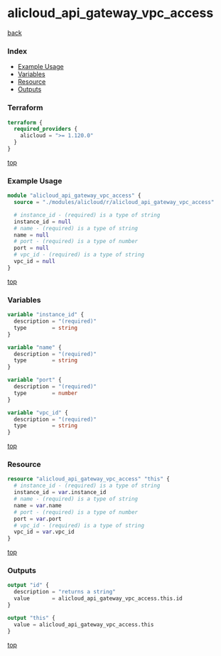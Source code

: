 # alicloud_api_gateway_vpc_access

[back](../alicloud.md)

### Index

- [Example Usage](#example-usage)
- [Variables](#variables)
- [Resource](#resource)
- [Outputs](#outputs)

### Terraform

```terraform
terraform {
  required_providers {
    alicloud = ">= 1.120.0"
  }
}
```

[top](#index)

### Example Usage

```terraform
module "alicloud_api_gateway_vpc_access" {
  source = "./modules/alicloud/r/alicloud_api_gateway_vpc_access"

  # instance_id - (required) is a type of string
  instance_id = null
  # name - (required) is a type of string
  name = null
  # port - (required) is a type of number
  port = null
  # vpc_id - (required) is a type of string
  vpc_id = null
}
```

[top](#index)

### Variables

```terraform
variable "instance_id" {
  description = "(required)"
  type        = string
}

variable "name" {
  description = "(required)"
  type        = string
}

variable "port" {
  description = "(required)"
  type        = number
}

variable "vpc_id" {
  description = "(required)"
  type        = string
}
```

[top](#index)

### Resource

```terraform
resource "alicloud_api_gateway_vpc_access" "this" {
  # instance_id - (required) is a type of string
  instance_id = var.instance_id
  # name - (required) is a type of string
  name = var.name
  # port - (required) is a type of number
  port = var.port
  # vpc_id - (required) is a type of string
  vpc_id = var.vpc_id
}
```

[top](#index)

### Outputs

```terraform
output "id" {
  description = "returns a string"
  value       = alicloud_api_gateway_vpc_access.this.id
}

output "this" {
  value = alicloud_api_gateway_vpc_access.this
}
```

[top](#index)